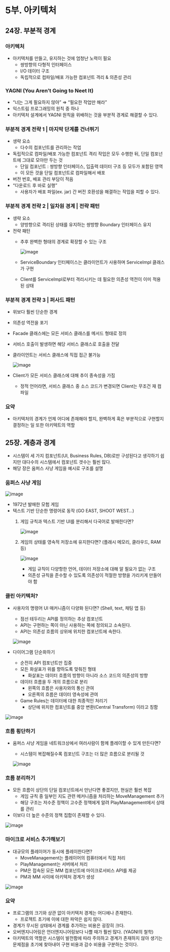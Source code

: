 # 5부. 아키텍처

## 24장. 부분적 경계

### 아키텍처

- 아키텍처를 만들고, 유지하는 것에 엄청난 노력이 필요
    - 쌍방향의 다형적 인터페이스
    - I/O 데이터 구조
    - 독립적으로 컴파일/배포 가능한 컴포넌트 격리 & 의존성 관리

### YAGNI (You Aren’t Going to Neet It)

- “너는 그게 필요하지 않아” ⇒ “필요한 작업만 해라”
- 익스트림 프로그래밍의 원칙 중 하나
- 아키텍처 설계에서 YAGNI 원칙을 위배하는 것을 부분적 경계로 해결할 수 있다.

### 부분적 경계 전략 1 | 마지막 단계를 건너뛰기

- 생략 요소
    - 다수의 컴포넌트를 관리하는 작업
- 독립적으로 컴파일/배포 가능한 컴포넌트 격리 작업은 모두 수행한 뒤, 단일 컴포넌트에 그대로 모아만 두는 것
    - 단일 컴포넌트 : 쌍방향 인터페이스, 입출력 데이터 구조 등 모두가 포함된 영역
    - 이 모든 것을 단일 컴포넌트로 컴파일해서 배포
- 버전 번호, 배포 관리 부담이 적음
- “다운로드 후 바로 실행”
    - 사용자가 배포 파일(ex. jar) 간 버전 호환성을 해결하는 작업을 피할 수 있다.

### 부분적 경계 전략 2 | 일차원 경계 | 전략 패턴

- 생략 요소
    - 양방향으로 격리된 상태를 유지하는 쌍방향 Boundary 인터페이스 유지
- 전략 패턴
    - 추후 완벽한 형태의 경계로 확장할 수 있는 구조
      
      ![image](https://github.com/FrontendStudySeoul/cleanArchitecture/assets/25587196/c38b797b-81f4-4e32-94de-09100d5918c2)

    - ServiceBoundary 인터페이스는 클라이언트가 사용하며 ServiceImpl 클래스가 구현
    - Client를 ServiceImpl로부터 격리시키는 데 필요한 의존성 역전이 이미 적용된 상태

### 부분적 경계 전략 3 | 퍼사드 패턴

- 위보다 훨씬 단순한 경계
- 의존성 역전을 포기
- Facade 클래스에는 모든 서비스 클래스를 메서드 형태로 정의
- 서비스 호출이 발생하면 해당 서비스 클래스로 호출을 전달
- 클라이언트는 서비스 클래스에 직접 접근 불가능
  
  ![image](https://github.com/FrontendStudySeoul/cleanArchitecture/assets/25587196/15456a32-d459-4be5-a314-2368d2ff4b40)

- Client가 모든 서비스 클래스에 대해 추이 종속성을 가짐
    - 정적 언어라면, 서비스 클래스 중 소스 코드가 변경되면 Client는 무조건 재 컴파일

### 요약

- 아키텍처의 경계가 언제 어디에 존재해야 할지, 완벽하게 혹은  부분적으로 구현할지 결정하는 일 또한 아키텍트의 역할

## 25장. 계층과 경계

- 시스템이 세 가지 컴포넌트(UI, Business Rules, DB)로만 구성된다고 생각하기 쉽지만 대다수의 시스템에서 컴포넌트 갯수는 훨씬 많다.
- 해당 장은 움퍼스 사냥 게임을 예시로 구조를 설명

### 움퍼스 사냥 게임
![image](https://github.com/FrontendStudySeoul/cleanArchitecture/assets/25587196/a0133465-5d12-4d3a-b892-479c26980511)

- 1972년 발매한 모험 게임
- 텍스트 기반 단순한 명령어로 동작 (GO EAST, SHOOT WEST…)
    1. 게임 규칙과 텍스트 기반 UI를 분리해서 다국어로 발매한다면?
       
       ![image](https://github.com/FrontendStudySeoul/cleanArchitecture/assets/25587196/3bae7505-e7b7-4861-b737-dfa757a05adc)

       
    2. 게임의 상태를 영속적 저장소에 유지한다면? (플래시 메모리, 클라우드, RAM 등)
       
        ![image](https://github.com/FrontendStudySeoul/cleanArchitecture/assets/25587196/92a97516-d60f-4c97-ba8f-7fb8057ef047)

        - 게임 규칙이 다양항한 언어, 데이터 저장소에 대해 알 필요가 없는 구조
        - 의존성 규칙을 준수할 수 있도록 의존성이 적절한 방향을 가리키게 만들어야 함
    

### 클린 아키텍처?
- 사용자의 명령어 UI 매커니즘이 다양화 된다면? (Shell, text, 채팅 앱 등)
    - 점선 테두리는 API를 정의하는 추상 컴포넌트
    - API는 구현하는 쪽이 아닌 사용하는 쪽에 정의되고 소속된다.
    - API는 의존성 흐름의 상위에 위치한 컴포넌트에 속한다.
    
    ![image](https://github.com/FrontendStudySeoul/cleanArchitecture/assets/25587196/3f3f661a-6778-440d-be14-72747da8795d)

- 다이어그램 단순화하기
    - 순전히 API 컴포넌트만 집중
    - 모든 화살표가 위를 향하도록 맞춰진 형태
        - 화살표는 데이터 흐름의 방향이 아니라 소스 코드의 의존성의 방향
    - 데이터 흐름을 두 개의 흐름으로 분리
        - 왼쪽의 흐름은 사용자와의 통신 관여
        - 오른쪽의 흐름은 데이터 영속성에 관여
    - Game Rules는 데이터에 대한 최종적인 처리기
        - 상단에 위치한 컴포넌트를 중앙 변환(Central Transform) 이라고 칭함

![image](https://github.com/FrontendStudySeoul/cleanArchitecture/assets/25587196/9159e45f-11b0-412a-b9b4-e1c05e3acf17)

### 흐름 횡단하기

- 움퍼스 사냥 게임을 네트워크상에서 여러사람이 함께 플레이할 수 있게 만든다면?
    - 시스템이 복잡해질수록 컴포넌트 구조는 더 많은 흐름으로 분리될 것
    
    ![image](https://github.com/FrontendStudySeoul/cleanArchitecture/assets/25587196/1e47c2b9-cd38-479a-bfe7-b1962a98f7c6)

### 흐름 분리하기

- 모든 흐름이 상단의 단일 컴포넌트에서 만난다면 좋겠지만, 현실은 훨씬 복잡
    - 게임 규칙 중 일부인 지도 관련 메커니즘을 처리하는 MoveManagement 추가
    - 해당 구조는 저수준 정책이 고수준 정책에게 알려 PlayManagement에서 상태를 관리
- 이보다 더 높은 수준의 정책 집합이 존재할 수 있다.

![image](https://github.com/FrontendStudySeoul/cleanArchitecture/assets/25587196/d08e8eeb-96a4-43b0-bc56-faf11eed64c4)

### 마이크로 서비스 추가해보기

- 대규모의 플레이어가 동시에 플레이한다면?
    - MoveManagement는 플레이어의 컴퓨터에서 직접 처리
    - PlayManagement는 서버에서 처리
    - PM은 접속된 모든 MM 컴포넌트에 마이크로서비스 API를 제공
    - PM과 MM 사이에 아키텍처 경계가 생성

![image](https://github.com/FrontendStudySeoul/cleanArchitecture/assets/25587196/c54e5667-a11a-4c21-82a9-2920033a1c26)

### 요약
- 프로그램의 크기와 상관 없이 아키텍처 경계는 어디에나 존재한다.
    - 프로젝트 초기에 이에 대한 파악은 쉽지 않다.
- 경계가 무시된 상태에서 경계를 추가하는 비용은 굉장히 크다.
- 오버엔지니어링은 언더엔지니어링보다 나쁠 때가 훨씬 많다. (YAGNI의 철학)
- 아키텍트의 역할은 시스템이 발전함에 따라 주의하고 경계가 존재하지 않아 생기는 문제점을 초기에 찾아내어 구현 비용과 감수 비용을 구분하는 것이다.
